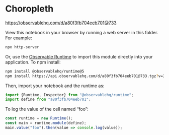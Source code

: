 # Choropleth

https://observablehq.com/d/a80f3fb704eeb701@733

View this notebook in your browser by running a web server in this folder. For
example:

~~~sh
npx http-server
~~~

Or, use the [Observable Runtime](https://github.com/observablehq/runtime) to
import this module directly into your application. To npm install:

~~~sh
npm install @observablehq/runtime@5
npm install https://api.observablehq.com/d/a80f3fb704eeb701@733.tgz?v=3
~~~

Then, import your notebook and the runtime as:

~~~js
import {Runtime, Inspector} from "@observablehq/runtime";
import define from "a80f3fb704eeb701";
~~~

To log the value of the cell named “foo”:

~~~js
const runtime = new Runtime();
const main = runtime.module(define);
main.value("foo").then(value => console.log(value));
~~~
